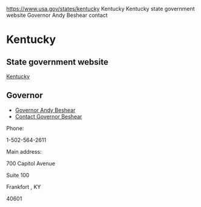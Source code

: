 

https://www.usa.gov/states/kentucky
Kentucky
Kentucky state government website
Governor Andy Beshear contact

Kentucky
========

State government website
------------------------

[Kentucky](https://www.kentucky.gov/Pages/home.aspx)

Governor
--------

* [Governor Andy Beshear](https://governor.ky.gov/)
* [Contact Governor Beshear](https://governor.ky.gov/contact/contact-us)

Phone:

1-502-564-2611

Main address:

700 Capitol Avenue
  

Suite 100
  

Frankfort
,
KY

40601
